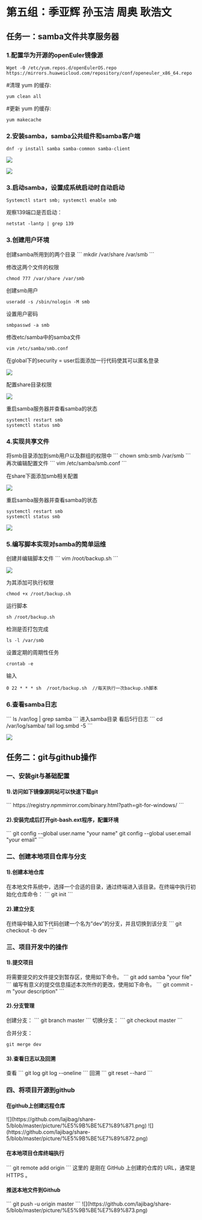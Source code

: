<h1>第五组：季亚辉 孙玉洁 周奥 耿浩文</h1>
<h2>任务一：samba文件共享服务器</h2>

<h3>1.配置华为开源的openEuler镜像源</h3>

```
Wget -0 /etc/yum.repos.d/openEulerOS.repo https://mirrors.huaweicloud.com/repository/conf/openeuler_x86_64.repo
```
#清理 yum 的缓存:
```
yum clean all
```
#更新 yum 的缓存:
```
yum makecache
```

<h3>2.安装samba，samba公共组件和samba客户端</h3>

```
dnf -y install samba samba-common samba-client
```

![](https://github.com/lajibag/share-5/blob/master/%E5%9B%BE%E7%89%871.png)

![](https://github.com/lajibag/share-5/blob/master/%E5%9B%BE%E7%89%872.png)
<h3>3.启动samba，设置成系统启动时自动启动</h3>

```
Systemctl start smb; systemctl enable smb
```

观察139端口是否启动：
```
netstat -lantp | grep 139
```
<h3>3.创建用户环境</h3>
创建samba所用到的两个目录
```
mkdir /var/share /var/smb
```

修改这两个文件的权限
```
chmod 777 /var/share /var/smb
```
创建smb用户
```
useradd -s /sbin/nologin -M smb
```
设置用户密码
```
smbpasswd -a smb
```
修改etc/samba中的samba文件
```
vim /etc/samba/smb.conf
```

在global下的security = user后面添加一行代码使其可以匿名登录

![](https://github.com/lajibag/share-5/blob/master/%E5%9B%BE%E7%89%873.png)

配置share目录权限

![](https://github.com/lajibag/share-5/blob/master/%E5%9B%BE%E7%89%874.png)

重启samba服务器并查看samba的状态
```
systemctl restart smb
systemctl status smb
```
<h3>4.实现共享文件</h3>
将smb目录添加到smb用户以及群组的权限中
```
chown smb:smb /var/smb
```
再次编辑配置文件
```
vim /etc/samba/smb.conf
```

在share下面添加smb相关配置

![](https://github.com/lajibag/share-5/blob/master/%E5%9B%BE%E7%89%875.png)


重启samba服务器并查看samba的状态
```
systemctl restart smb
systemctl status smb
```

![](https://github.com/lajibag/share-5/blob/master/%E5%9B%BE%E7%89%876.png)

<h3>5.编写脚本实现对samba的简单运维</h3>
创建并编辑脚本文件
```
vim /root/backup.sh
```

![](https://github.com/lajibag/share-5/blob/master/%E5%9B%BE%E7%89%877.png)

为其添加可执行权限
```
chmod +x /root/backup.sh
```

运行脚本
```
sh /root/backup.sh
```

检测是否打包完成
```
ls -l /var/smb
```

设置定期的周期性任务
```
crontab -e
```

输入
```
0 22 * * * sh  /root/backup.sh  //每天执行一次backup.sh脚本
```
<h3>6.查看samba日志</h3>
```
ls /var/log | grep samba
```
进入samba目录
看后5行日志
```
cd /var/log/samba/
tail log.smbd -5
```

![](https://github.com/lajibag/share-5/blob/master/%E5%9B%BE%E7%89%878.png)


<h2>任务二：git与github操作</h2>

<h3>一、安装git与基础配置</h3>
<h4>1).访问如下镜像源网站可以快速下载git</h4>
```
https://registry.npmmirror.com/binary.html?path=git-for-windows/
```
<h4>2).安装完成后打开git-bash.ext程序，配置环境</h4>
```
git config --global user.name "your name"
git config --global user.email "your email"
```

<h3>二、创建本地项目仓库与分支</h3>
<h4>1).创建本地仓库</h4>
在本地文件系统中，选择一个合适的目录，通过终端进入该目录。在终端中执行初始化仓库命令：
```
git init
```
<h4>2).建立分支</h4>
在终端中输入如下代码创建一个名为”dev”的分支，并且切换到该分支
```
git checkout -b dev
```

<h3>三、项目开发中的操作</h3>

<h4>1).提交项目</h4>
将需要提交的文件提交到暂存区，使用如下命令。
```
git add samba "your file"
```
编写有意义的提交信息描述本次所作的更改，使用如下命令。
```
git commit -m "your description"
```
<h4>2).分支管理</h4>
创建分支：
```
git branch master
```
切换分支：
```
git checkout master
```

合并分支：
```
git merge dev
```
<h4>3).查看日志以及回溯</h4>
查看
```
git log  
git log --oneline
```
回溯
```
git reset --hard <commit_hash>
```

<h3>四、将项目开源到github</h3>
<h4>在github上创建远程仓库</h4>
![](https://github.com/lajibag/share-5/blob/master/picture/%E5%9B%BE%E7%89%871.png)
![](https://github.com/lajibag/share-5/blob/master/picture/%E5%9B%BE%E7%89%872.png)
<h4>在本地项目仓库终端执行</h4>
```
 git remote add origin <your_github_repository_url>
```
这里的 <your_github_repository_url> 是刚在 GitHub 上创建的仓库的 URL，通常是 HTTPS 。

<h4>推送本地文件到Github</h4>
```
git push -u origin master
```
![](https://github.com/lajibag/share-5/blob/master/picture/%E5%9B%BE%E7%89%873.png)



